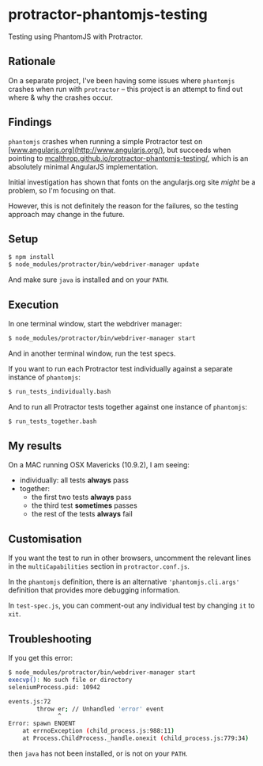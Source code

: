 protractor-phantomjs-testing
============================

Testing using PhantomJS with Protractor.


## Rationale

On a separate project, I've been having some issues where `phantomjs` crashes when run with `protractor` – this project is an attempt to find out where & why the crashes occur.

## Findings

`phantomjs` crashes when running a simple Protractor test on [www.angularjs.org](http://www.angularjs.org/), but succeeds when pointing to [mcalthrop.github.io/protractor-phantomjs-testing/](http://mcalthrop.github.io/protractor-phantomjs-testing/), which is an absolutely minimal AngularJS implementation.

Initial investigation has shown that fonts on the angularjs.org site _might_ be a problem, so I'm focusing on that.

However, this is not definitely the reason for the failures, so the testing approach may change in the future.

## Setup

``` sh
$ npm install
$ node_modules/protractor/bin/webdriver-manager update
```

And make sure `java` is installed and on your `PATH`.

## Execution

In one terminal window, start the webdriver manager:
``` sh
$ node_modules/protractor/bin/webdriver-manager start
```

And in another terminal window, run the test specs.

If you want to run each Protractor test individually against a separate instance of `phantomjs`:
``` sh
$ run_tests_individually.bash
```

And to run all Protractor tests together against one instance of `phantomjs`:
``` sh
$ run_tests_together.bash
```

## My results

On a MAC running OSX Mavericks (10.9.2), I am seeing:

* individually: all tests **always** pass
* together:
    * the first two tests **always** pass
    * the third test **sometimes** passes
    * the rest of the tests **always** fail

## Customisation

If you want the test to run in other browsers, uncomment the relevant lines in the `multiCapabilities` section in `protractor.conf.js`.

In the `phantomjs` definition, there is an alternative `'phantomjs.cli.args'` definition that provides more debugging information.

In `test-spec.js`, you can comment-out any individual test by changing `it` to `xit`.

## Troubleshooting

If you get this error:

``` sh
$ node_modules/protractor/bin/webdriver-manager start
execvp(): No such file or directory
seleniumProcess.pid: 10942

events.js:72
        throw er; // Unhandled 'error' event
              ^
Error: spawn ENOENT
    at errnoException (child_process.js:988:11)
    at Process.ChildProcess._handle.onexit (child_process.js:779:34)
```

then `java` has not been installed, or is not on your `PATH`.
